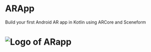 # ARApp
Build your first Android AR app in Kotlin using ARCore and Sceneform

![Logo of ARapp](https://blog.rrsaikat.com/wp-content/uploads/2019/10/amazon-ar-view.jpg "Logo of ARapp")
=========
